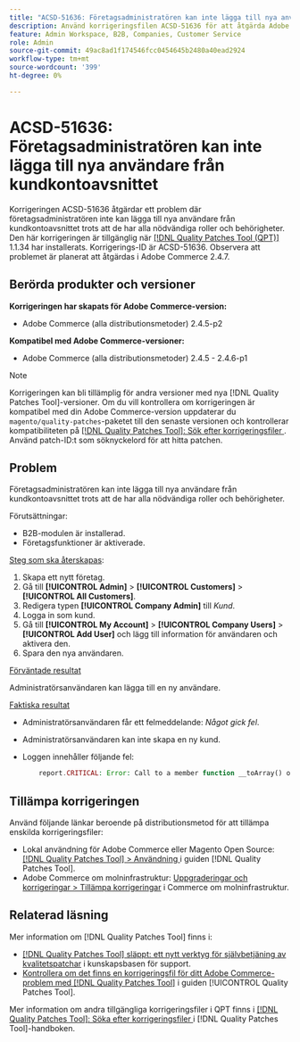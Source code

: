 ```yaml
---
title: "ACSD-51636: Företagsadministratören kan inte lägga till nya användare från kundkontoavsnittet"
description: Använd korrigeringsfilen ACSD-51636 för att åtgärda Adobe Commerce-problemet där företagsadministratören inte kan lägga till nya användare från kundkontoavsnittet trots att de har alla nödvändiga roller och behörigheter.
feature: Admin Workspace, B2B, Companies, Customer Service
role: Admin
source-git-commit: 49ac8ad1f174546fcc0454645b2480a40ead2924
workflow-type: tm+mt
source-wordcount: '399'
ht-degree: 0%

---
```


# ACSD-51636: Företagsadministratören kan inte lägga till nya användare från kundkontoavsnittet

Korrigeringen ACSD-51636 åtgärdar ett problem där företagsadministratören inte kan lägga till nya användare från kundkontoavsnittet trots att de har alla nödvändiga roller och behörigheter. Den här korrigeringen är tillgänglig när [[!DNL Quality Patches Tool (QPT)]](https://experienceleague.adobe.com/en/docs/commerce-knowledge-base/kb/announcements/commerce-announcements/magento-quality-patches-released-new-tool-to-self-serve-quality-patches) 1.1.34 har installerats. Korrigerings-ID är ACSD-51636. Observera att problemet är planerat att åtgärdas i Adobe Commerce 2.4.7.

## Berörda produkter och versioner

**Korrigeringen har skapats för Adobe Commerce-version:**

* Adobe Commerce (alla distributionsmetoder) 2.4.5-p2

**Kompatibel med Adobe Commerce-versioner:**

* Adobe Commerce (alla distributionsmetoder) 2.4.5 - 2.4.6-p1

>[!NOTE]
>
>Korrigeringen kan bli tillämplig för andra versioner med nya [!DNL Quality Patches Tool]-versioner. Om du vill kontrollera om korrigeringen är kompatibel med din Adobe Commerce-version uppdaterar du `magento/quality-patches`-paketet till den senaste versionen och kontrollerar kompatibiliteten på [[!DNL Quality Patches Tool]: Sök efter korrigeringsfiler ](https://experienceleague.adobe.com/tools/commerce-quality-patches/index.html). Använd patch-ID:t som söknyckelord för att hitta patchen.

## Problem

Företagsadministratören kan inte lägga till nya användare från kundkontoavsnittet trots att de har alla nödvändiga roller och behörigheter.

Förutsättningar:

* B2B-modulen är installerad.
* Företagsfunktioner är aktiverade.

<u>Steg som ska återskapas</u>:

1. Skapa ett nytt företag.
1. Gå till **[!UICONTROL Admin]** > **[!UICONTROL Customers]** > **[!UICONTROL All Customers]**.
1. Redigera typen **[!UICONTROL Company Admin]** till *Kund*.
1. Logga in som kund.
1. Gå till **[!UICONTROL My Account]** > **[!UICONTROL Company Users]** > **[!UICONTROL Add User]** och lägg till information för användaren och aktivera den.
1. Spara den nya användaren.

<u>Förväntade resultat</u>

Administratörsanvändaren kan lägga till en ny användare.

<u>Faktiska resultat</u>

* Administratörsanvändaren får ett felmeddelande: *Något gick fel*.
* Administratörsanvändaren kan inte skapa en ny kund.
* Loggen innehåller följande fel:

  ```PHP
      report.CRITICAL: Error: Call to a member function __toArray() on null in app/code/Magento/LoginAsCustomerLogging/Observer/LogSaveCustomerObserver.php:123
  ```

## Tillämpa korrigeringen

Använd följande länkar beroende på distributionsmetod för att tillämpa enskilda korrigeringsfiler:

* Lokal användning för Adobe Commerce eller Magento Open Source: [[!DNL Quality Patches Tool] > Användning ](<https://experienceleague.adobe.com/docs/commerce-operations/tools/quality-patches-tool/usage.html>) i guiden [!DNL Quality Patches Tool].
* Adobe Commerce om molninfrastruktur: [Uppgraderingar och korrigeringar > Tillämpa korrigeringar](https://experienceleague.adobe.com/docs/commerce-cloud-service/user-guide/develop/upgrade/apply-patches.html) i Commerce om molninfrastruktur.

## Relaterad läsning

Mer information om [!DNL Quality Patches Tool] finns i:

* [[!DNL Quality Patches Tool] släppt: ett nytt verktyg för självbetjäning av kvalitetspatchar](https://experienceleague.adobe.com/en/docs/commerce-knowledge-base/kb/announcements/commerce-announcements/magento-quality-patches-released-new-tool-to-self-serve-quality-patches) i kunskapsbasen för support.
* [Kontrollera om det finns en korrigeringsfil för ditt Adobe Commerce-problem med  [!DNL Quality Patches Tool]](/help/tools/quality-patches-tool/patches-available-in-qpt/check-patch-for-magento-issue-with-magento-quality-patches.md) i guiden [!UICONTROL Quality Patches Tool].


Mer information om andra tillgängliga korrigeringsfiler i QPT finns i [[!DNL Quality Patches Tool]: Söka efter korrigeringsfiler ](<https://experienceleague.adobe.com/tools/commerce-quality-patches/index.html>) i [!DNL Quality Patches Tool]-handboken.
